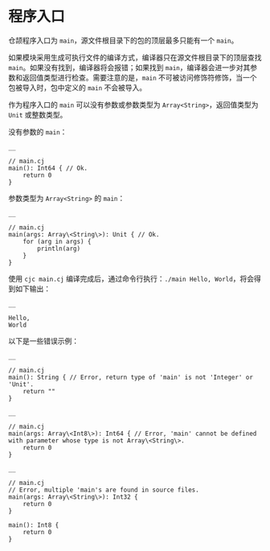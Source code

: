 
# 程序入口

仓颉程序入口为 `main`，源文件根目录下的包的顶层最多只能有一个 `main`。

如果模块采用生成可执行文件的编译方式，编译器只在源文件根目录下的顶层查找 `main`。如果没有找到，编译器将会报错；如果找到 `main`，编译器会进一步对其参数和返回值类型进行检查。需要注意的是，`main` 不可被访问修饰符修饰，当一个包被导入时，包中定义的 `main` 不会被导入。

作为程序入口的 `main` 可以没有参数或参数类型为 `Array<String>`，返回值类型为 `Unit` 或整数类型。

没有参数的 `main`：
    
    __
    
    // main.cj
    main(): Int64 { // Ok.
        return 0
    }
    
参数类型为 `Array<String>` 的 `main`：
    
    __
    
    // main.cj
    main(args: Array\<String\>): Unit { // Ok.
        for (arg in args) {
            println(arg)
        }
    }
    
使用 `cjc main.cj` 编译完成后，通过命令行执行：`./main Hello, World`，将会得到如下输出：
    
    __
    
    Hello,
    World

以下是一些错误示例：
    
    __
    
    // main.cj
    main(): String { // Error, return type of 'main' is not 'Integer' or 'Unit'.
        return ""
    }
    
    __
    
    // main.cj
    main(args: Array\<Int8\>): Int64 { // Error, 'main' cannot be defined with parameter whose type is not Array\<String\>.
        return 0
    }
    
    __
    
    // main.cj
    // Error, multiple 'main's are found in source files.
    main(args: Array\<String\>): Int32 {
        return 0
    }
    
    main(): Int8 {
        return 0
    }